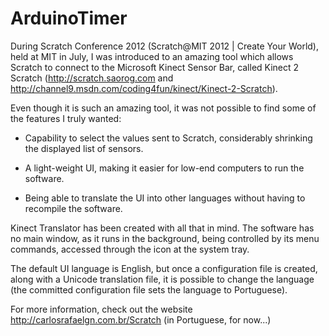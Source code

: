ArduinoTimer
============

During Scratch Conference 2012 (Scratch@MIT 2012 | Create Your World), held at MIT in July, I was introduced to an amazing tool which allows Scratch to connect to the Microsoft Kinect Sensor Bar, called Kinect 2 Scratch (http://scratch.saorog.com and http://channel9.msdn.com/coding4fun/kinect/Kinect-2-Scratch).

Even though it is such an amazing tool, it was not possible to find some of the features I truly wanted:

- Capability to select the values sent to Scratch, considerably shrinking the displayed list of sensors.

- A light-weight UI, making it easier for low-end computers to run the software.

- Being able to translate the UI into other languages without having to recompile the software.

Kinect Translator has been created with all that in mind. The software has no main window, as it runs in the background, being controlled by its menu commands, accessed through the icon at the system tray.

The default UI language is English, but once a configuration file is created, along with a Unicode translation file, it is possible to change the language (the committed configuration file sets the language to Portuguese).

For more information, check out the website http://carlosrafaelgn.com.br/Scratch (in Portuguese, for now...)
